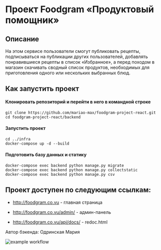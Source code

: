 # Проект Foodgram «Продуктовый помощник»

## Описание

На этом сервисе пользователи смогут публиковать рецепты, подписываться на публикации других пользователей, добавлять понравившиеся рецепты в список «Избранное», а перед походом в магазин скачивать сводный список продуктов, необходимых для приготовления одного или нескольких выбранных блюд.


## Как запустить проект

#### Клонировать репозиторий и перейти в него в командной строке

```shell
git clone https://github.com/mariao-max/foodgram-project-react.git
cd foodgram-project-react/backend
```


#### Запустить проект

```shell
cd ../infra
docker-compose up -d --build
```

#### Подготовить базу данных и статику 

```shell
docker-compose exec backend python manage.py migrate
docker-compose exec backend python manage.py collectstatic
docker-compose exec backend python manage.py csv
```

## Проект доступен по следующим ссылкам:

* http://foodgram.co.vu - главная страница


* http://foodgram.co.vu/admin/ - админ-панель


* http://foodgram.co.vu/api/docs/ - redoc.html


Автор бэкенда: Одринская Мария

![example workflow](https://github.com/mariaodrin/foodgram-project-react/actions/workflows/workflow.yaml/badge.svg)